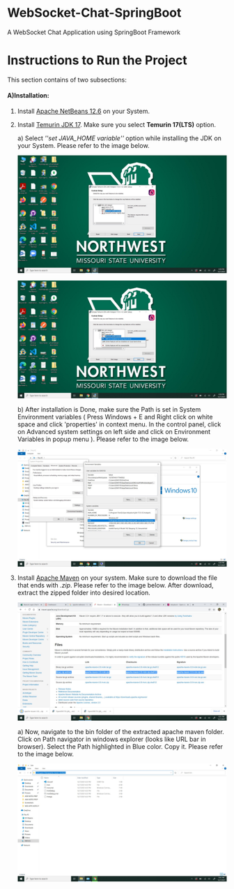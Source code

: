 # WebSocket-Chat-SpringBoot
A WebSocket Chat Application using SpringBoot Framework

# Instructions to Run the Project

This section contains of two subsections:

#### A)Installation:
1. Install [Apache NetBeans 12.6](https://netbeans.apache.org/download/index.html) on your System.
2. Install [Temurin JDK 17](https://adoptium.net/?variant=openjdk17&jvmVariant=hotspot). Make sure you select **Temurin 17(LTS)** option.

    a) Select *''set JAVA_HOME variable''* option while installing the JDK on your System. Please refer to the image below.

    ![JDKPAth](/Images/Installation/JDKtoPath1.jpeg)

    ![JDKPathSet](/Images/Installation/JDKtoPath2.jpeg)

    b) After installation is Done, make sure the Path is set in System Environment variables ( Press Windows + E and Right click on white space and click 'properties' in context menu. In the control panel, click on Advanced system settings on left side and click on Environment Variables in popup menu ). Please refer to the image below.

    ![JDKPath3](/Images/Installation/JDKtoPATH3.jpeg)

3. Install [Apache Maven](https://maven.apache.org/download.cgi) on your system. Make sure to download the file that ends with *.zip*. Please refer to the image below. After download, extract the zipped folder into desired location.

    ![Apache Maven Download](/Images/Installation/MavenDownload.jpeg)

   a) Now, navigate to the bin folder of the extracted apache maven folder. Click on Path navigator in windows explorer (looks like URL bar in browser). Select the Path highlighted in Blue color. Copy it. Please refer to the image below.

    ![MavenPathSelection](/Images/Installation/MavenPathHighlighted.jpeg)
